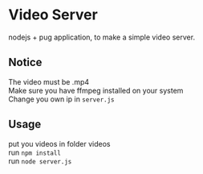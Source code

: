 # Video Server
nodejs + pug application, to make a simple video server.

## Notice
The video must be .mp4  
Make sure you have ffmpeg installed on your system  
Change you own ip in `server.js`  

## Usage
put you videos in folder videos   
run `npm install`   
run `node server.js`  
